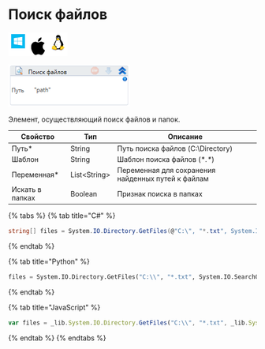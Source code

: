 # Поиск файлов

![](<../../../.gitbook/assets/image (100) (1).png>)

![](<../../../.gitbook/assets/image (199).png>)

Элемент, осуществляющий поиск файлов и папок.

| Свойство        | Тип           | Описание                                           |
| --------------- | ------------- | -------------------------------------------------- |
| Путь\*          | String        | Путь поиска файлов (C:\Directory)                  |
| Шаблон          | String        | Шаблон поиска файлов (\*_.\*_)                     |
| Переменная\*    | List\<String> | Переменная для сохранения найденных путей к файлам |
| Искать в папках | Boolean       | Признак поиска в папках                            |

{% tabs %}
{% tab title="C#" %}
```csharp
string[] files = System.IO.Directory.GetFiles(@"C:\", "*.txt", System.IO.SearchOption.AllDirectories);
```
{% endtab %}

{% tab title="Python" %}
```python
files = System.IO.Directory.GetFiles("C:\\", "*.txt", System.IO.SearchOption.AllDirectories)
```
{% endtab %}

{% tab title="JavaScript" %}
```javascript
var files = _lib.System.IO.Directory.GetFiles("C:\\", "*.txt", _lib.System.IO.SearchOption.AllDirectories);
```
{% endtab %}
{% endtabs %}
